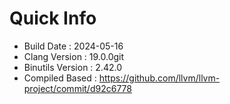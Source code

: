 # Quick Info
* Build Date : 2024-05-16
* Clang Version : 19.0.0git
* Binutils Version : 2.42.0
* Compiled Based : https://github.com/llvm/llvm-project/commit/d92c6778
